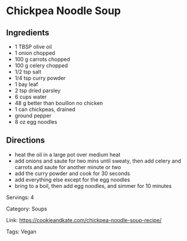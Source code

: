 # Chickpea Noodle Soup

## Ingredients

- 1 TBSP olive oil
- 1 onion chopped
- 100 g carrots chopped
- 100 g celery chopped
- 1/2 tsp salt
- 1/4 tsp curry powder
- 1 bay leaf
- 2 tsp dried parsley
- 6 cups water
- 48 g better than bouillon no chicken
- 1 can chickpeas, drained
- ground pepper
- 8 oz egg noodles

## Directions

- heat the oil in a large pot over medium heat
- add onions and saute for two mins until sweaty, then add celery and carrots and saute for another minute or two
- add the curry powder and cook for 30 seconds
- add everything else except for the egg noodles
- bring to a boil, then add egg noodles, and simmer for 10 minutes

Servings: 4

Category: Soups

Link: https://cookieandkate.com/chickpea-noodle-soup-recipe/

Tags: Vegan

